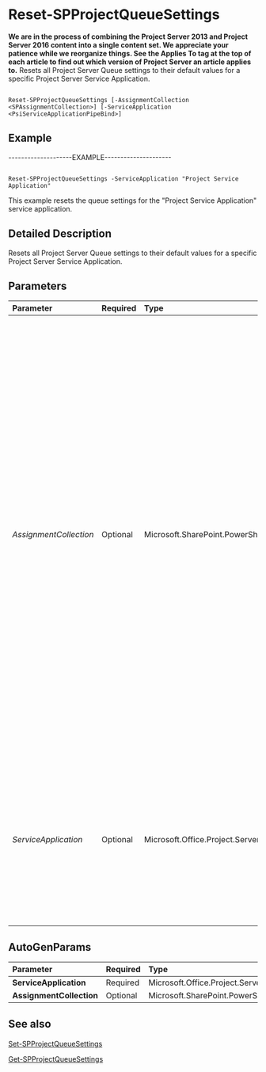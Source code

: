 

# Reset-SPProjectQueueSettings
 **We are in the process of combining the Project Server 2013 and Project Server 2016 content into a single content set. We appreciate your patience while we reorganize things. See the Applies To tag at the top of each article to find out which version of Project Server an article applies to.**
Resets all Project Server Queue settings to their default values for a specific Project Server Service Application.
  
    
    


```

Reset-SPProjectQueueSettings [-AssignmentCollection <SPAssignmentCollection>] [-ServiceApplication <PsiServiceApplicationPipeBind>]

```


## Example

--------------------EXAMPLE--------------------- 
  
    
    

```

Reset-SPProjectQueueSettings -ServiceApplication "Project Service Application"
```

This example resets the queue settings for the "Project Service Application" service application.
  
    
    

## Detailed Description

Resets all Project Server Queue settings to their default values for a specific Project Server Service Application.
  
    
    

## Parameters



|**Parameter**|**Required**|**Type**|**Description**|
|:-----|:-----|:-----|:-----|
| _AssignmentCollection_ <br/> |Optional  <br/> |Microsoft.SharePoint.PowerShell.SPAssignmentCollection  <br/> |Manages objects for the purpose of proper disposal. Use of objects, such as **SPWeb** or **SPSite**, can use large amounts of memory and use of these objects in Windows PowerShell scripts requires proper memory management. Using the **SPAssignment** object, you can assign objects to a variable and dispose of the objects after they are needed to free up memory. When **SPWeb**, **SPSite**, or **SPSiteAdministration** objects are used, the objects are automatically disposed of if an assignment collection or the **Global** parameter is not used.: <br/> > [!NOTE]> When the **Global** parameter is used, all objects are contained in the global store. If objects are not immediately used, or disposed of by using the **Stop-SPAssignment** command, an out-of-memory scenario can occur.          |
| _ServiceApplication_ <br/> |Optional  <br/> |Microsoft.Office.Project.Server.Cmdlet.PsiServiceApplicationPipeBind  <br/> |Specifies the Project Server service application to target.  <br/> The type must be a valid GUID, in the form 12345678-90ab-cdef-1234-567890bcdefgh; a valid name for a Project Server service application (for example, ProjectServiceApp1); or an instance of a valid PsiServiceApplication object.  <br/> |
   

## AutoGenParams



|**Parameter**|**Required**|**Type**|**Description**|
|:-----|:-----|:-----|:-----|
|**ServiceApplication** <br/> |Required  <br/> |Microsoft.Office.Project.Server.Cmdlet.PsiServiceApplicationPipeBind  <br/> ||
|**AssignmentCollection** <br/> |Optional  <br/> |Microsoft.SharePoint.PowerShell.SPAssignmentCollection  <br/> ||
   

## See also


#### 


  
    
    
 [Set-SPProjectQueueSettings](4921fc44-13a5-49c7-97b5-76a0332eb40b.md)
  
    
    
 [Get-SPProjectQueueSettings](d6c127de-58c8-4c86-8ce1-84cfad79df9c.md)